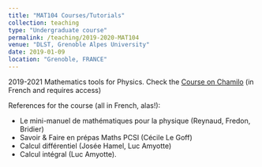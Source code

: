 ```yaml
---
title: "MAT104 Courses/Tutorials"
collection: teaching
type: "Undergraduate course"
permalink: /teaching/2019-2020-MAT104
venue: "DLST, Grenoble Alpes University"
date: 2019-01-09
location: "Grenoble, FRANCE"
---
```

2019-2021
Mathematics tools for Physics. 
Check the [Course on Chamilo](https://chamilo.univ-grenoble-alpes.fr/courses/GBX1MT14/index.php) (in French and requires access)

References for the course (all in French, alas!):
- Le mini-manuel de mathématiques pour la physique (Reynaud, Fredon, Bridier)
- Savoir & Faire en prépas Maths PCSI (Cécile Le Goff)
- Calcul différentiel (Josée Hamel, Luc Amyotte)
- Calcul intégral (Luc Amyotte).

